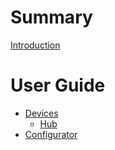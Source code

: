 # Summary

[Introduction](../README.md)

# User Guide

- [Devices](./devices.md)
  - [Hub](./hub.md)
- [Configurator](./configurator.md)
